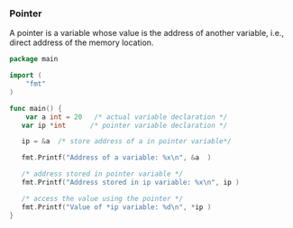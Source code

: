 ### Pointer

A pointer is a variable whose value is the address of another variable, i.e., direct address of the memory location.

```go
package main

import (
	"fmt"
)

func main() {
	var a int = 20   /* actual variable declaration */
   var ip *int      /* pointer variable declaration */

   ip = &a  /* store address of a in pointer variable*/

   fmt.Printf("Address of a variable: %x\n", &a  )

   /* address stored in pointer variable */
   fmt.Printf("Address stored in ip variable: %x\n", ip )

   /* access the value using the pointer */
   fmt.Printf("Value of *ip variable: %d\n", *ip )
}
```
